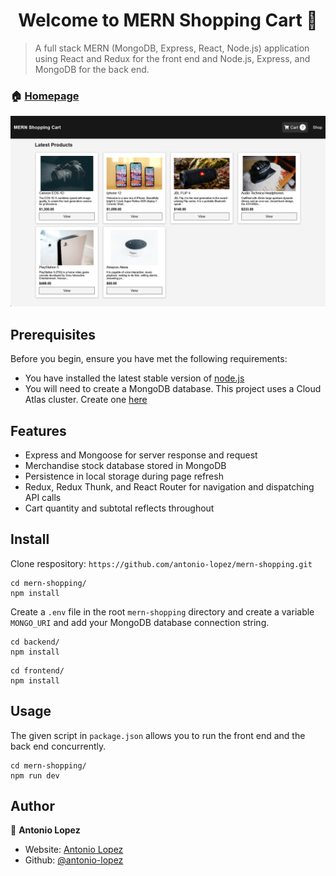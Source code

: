 <h1 align="center">Welcome to MERN Shopping Cart 👋</h1>
<p>
</p>

> A full stack MERN (MongoDB, Express, React, Node.js) application using React and Redux for the front end and Node.js, Express, and MongoDB for the back end.

### 🏠 [Homepage](https://antonio-mern-shopping.netlify.app/)

![](/uploads/mern-shopping-screenshot.png?raw=true)

## Prerequisites

Before you begin, ensure you have met the following requirements:

- You have installed the latest stable version of [node.js](https://nodejs.org/en/)
- You will need to create a MongoDB database. This project uses a Cloud Atlas cluster. Create one [here](https://www.mongodb.com/cloud/atlas)

## Features

- Express and Mongoose for server response and request
- Merchandise stock database stored in MongoDB
- Persistence in local storage during page refresh
- Redux, Redux Thunk, and React Router for navigation and dispatching API calls
- Cart quantity and subtotal reflects throughout

## Install

Clone respository: `https://github.com/antonio-lopez/mern-shopping.git`

```
cd mern-shopping/
npm install
```

Create a `.env` file in the root `mern-shopping` directory and create a variable `MONGO_URI` and add your MongoDB database connection string.

```
cd backend/
npm install
```

```
cd frontend/
npm install
```

## Usage

The given script in `package.json` allows you to run the front end and the back end concurrently.

```
cd mern-shopping/
npm run dev
```

## Author

👤 **Antonio Lopez**

- Website: [Antonio Lopez](https://www.antoniolopez.me/)
- Github: [@antonio-lopez](https://github.com/antonio-lopez)
